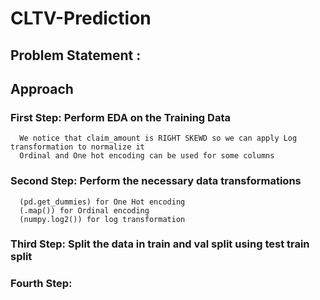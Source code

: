 # CLTV-Prediction
## Problem Statement :


## Approach
   ### First Step: Perform EDA on the Training Data
      We notice that claim_amount is RIGHT SKEWD so we can apply Log transformation to normalize it 
      Ordinal and One hot encoding can be used for some columns  
   ### Second Step: Perform the necessary data transformations
      (pd.get_dummies) for One Hot encoding
      (.map()) for Ordinal encoding
      (numpy.log2()) for log transformation 
   ### Third Step: Split the data in train and val split using test train split 
   ### Fourth Step: 
